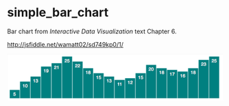simple_bar_chart
================

Bar chart from *Interactive Data Visualization* text Chapter 6.

http://jsfiddle.net/wamatt02/sd749kp0/1/

![](ScreenShot.png)
